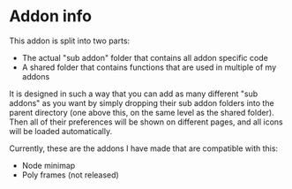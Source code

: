 # Addon info

This addon is split into two parts:
* The actual "sub addon" folder that contains all addon specific code
* A shared folder that contains functions that are used in multiple of my addons

It is designed in such a way that you can add as many different "sub addons" as you want by simply dropping their sub addon folders into the parent directory (one above this, on the same level as the shared folder).
Then all of their preferences will be shown on different pages, and all icons will be loaded automatically.

Currently, these are the addons I have made that are compatible with this:
* Node minimap
* Poly frames (not released)